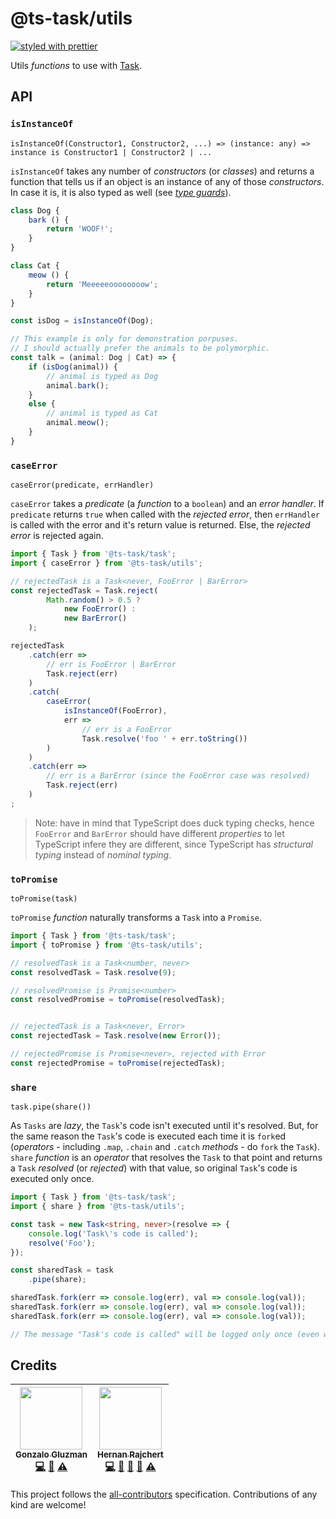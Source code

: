 # @ts-task/utils

[![styled with prettier](https://img.shields.io/badge/styled_with-prettier-ff69b4.svg)](https://github.com/prettier/prettier)

Utils _functions_ to use with [Task](https://github.com/ts-task/task).

## API

### `isInstanceOf`

`isInstanceOf(Constructor1, Constructor2, ...) => (instance: any) => instance is Constructor1 | Constructor2 | ...`

`isInstanceOf` takes any number of _constructors_ (or _classes_) and returns a function that tells us if an object is an instance of any of those _constructors_. In case it is, it is also typed as well (see [_type guards_](https://www.typescriptlang.org/docs/handbook/advanced-types.html#type-guards-and-differentiating-types)).

```typescript
class Dog {
    bark () {
        return 'WOOF!';
    }
}

class Cat {
    meow () {
        return 'Meeeeeoooooooow';
    }
}

const isDog = isInstanceOf(Dog);

// This example is only for demonstration porpuses.
// I should actually prefer the animals to be polymorphic.
const talk = (animal: Dog | Cat) => {
    if (isDog(animal)) {
        // animal is typed as Dog
        animal.bark();
    }
    else {
        // animal is typed as Cat
        animal.meow();
    }
}
```

### `caseError`

`caseError(predicate, errHandler)`

`caseError` takes a _predicate_ (a _function_ to a `boolean`) and an _error handler_. If `predicate` returns `true` when called with the _rejected error_, then `errHandler` is called with the error and it's return value is returned. Else, the _rejected error_ is rejected again.

```typescript
import { Task } from '@ts-task/task';
import { caseError } from '@ts-task/utils';

// rejectedTask is a Task<never, FooError | BarError>
const rejectedTask = Task.reject(
        Math.random() > 0.5 ?
            new FooError() :
            new BarError()
    );

rejectedTask
    .catch(err =>
        // err is FooError | BarError
        Task.reject(err)
    )
    .catch(
        caseError(
            isInstanceOf(FooError),
            err =>
                // err is a FooError
                Task.resolve('foo ' + err.toString())
        )
    )
    .catch(err =>
        // err is a BarError (since the FooError case was resolved)
        Task.reject(err)
    )
;
```

> Note: have in mind that TypeScript does duck typing checks, hence `FooError` and `BarError` should have different _properties_ to let TypeScript infere they are different, since TypeScript has _structural typing_ instead of _nominal typing_.

### `toPromise`

`toPromise(task)`

`toPromise` _function_ naturally transforms a `Task` into a `Promise`.

```typescript
import { Task } from '@ts-task/task';
import { toPromise } from '@ts-task/utils';

// resolvedTask is a Task<number, never>
const resolvedTask = Task.resolve(9);

// resolvedPromise is Promise<number>
const resolvedPromise = toPromise(resolvedTask);


// rejectedTask is a Task<never, Error>
const rejectedTask = Task.resolve(new Error());

// rejectedPromise is Promise<never>, rejected with Error
const rejectedPromise = toPromise(rejectedTask);
```

### `share`

`task.pipe(share())`

As `Tasks` are _lazy_, the `Task`'s code isn't executed until it's resolved. But, for the same reason the `Task`'s code is executed each time it is `fork`ed (_operators_ - including `.map`, `.chain` and `.catch` _methods_ -  do `fork` the `Task`). `share` _function_ is an _operator_ that resolves the `Task` to that point and returns a `Task` _resolved_ (or _rejected_) with that value, so original `Task`'s code is executed only once.

```typescript
import { Task } from '@ts-task/task';
import { share } from '@ts-task/utils';

const task = new Task<string, never>(resolve => {
    console.log('Task\'s code is called');
    resolve('Foo');
});

const sharedTask = task
    .pipe(share);

sharedTask.fork(err => console.log(err), val => console.log(val));
sharedTask.fork(err => console.log(err), val => console.log(val));
sharedTask.fork(err => console.log(err), val => console.log(val));

// The message "Task's code is called" will be logged only once (even when forking multiple times).
```

## Credits

<!-- ALL-CONTRIBUTORS-LIST:START - Do not remove or modify this section -->
<!-- prettier-ignore -->
| [<img src="https://avatars1.githubusercontent.com/u/1573956?v=4" width="100px;"/><br /><sub><b>Gonzalo Gluzman</b></sub>](https://github.com/dggluz)<br />[💻](https://github.com/dggluz/@ts-task/utils/commits?author=dggluz "Code") [📖](https://github.com/dggluz/@ts-task/utils/commits?author=dggluz "Documentation") [⚠️](https://github.com/dggluz/@ts-task/utils/commits?author=dggluz "Tests") | [<img src="https://avatars0.githubusercontent.com/u/2634059?v=4" width="100px;"/><br /><sub><b>Hernan Rajchert</b></sub>](https://github.com/hrajchert)<br />[💻](https://github.com/dggluz/@ts-task/utils/commits?author=hrajchert "Code") [🎨](#design-hrajchert "Design") [📖](https://github.com/dggluz/@ts-task/utils/commits?author=hrajchert "Documentation") [🤔](#ideas-hrajchert "Ideas, Planning, & Feedback") [⚠️](https://github.com/dggluz/@ts-task/utils/commits?author=hrajchert "Tests") |
| :---: | :---: |
<!-- ALL-CONTRIBUTORS-LIST:END -->

This project follows the [all-contributors](https://github.com/kentcdodds/all-contributors) specification. Contributions of any kind are welcome!
